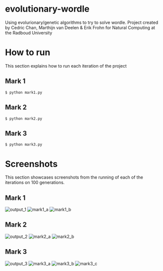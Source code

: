 # evolutionary-wordle
Using evolurionary/genetic algorithms to try to solve wordle. Project created by Cedric Chan, Marthijn van Deelen & Erik Frohn for Natural Computing at the Radboud University

# How to run
This section explains how to run each iteration of the project

## Mark 1
    $ python mark1.py

## Mark 2
    $ python mark2.py

## Mark 3
    $ python mark3.py


# Screenshots
This section showcases screenshots from the running of each of the iterations on 100 generations. 

## Mark 1
![output_1](/assets/img/mark1terminal.png)
![mark1_a](/assets/img/Mark_1_a.png)
![mark1_b](/assets/img/Mark_1_b.png)

## Mark 2
![output_2](/assets/img/mark2terminal.png)
![mark2_a](/assets/img/Mark_2_a.png)
![mark2_b](/assets/img/Mark_2_b.png)
## Mark 3
![output_3](/assets/img/mark3terminal.png)
![mark3_a](/assets/img/Mark_3_a.png)
![mark3_b](/assets/img/Mark_3_b.png)
![mark3_c](/assets/img/Mark_3_c.png)
